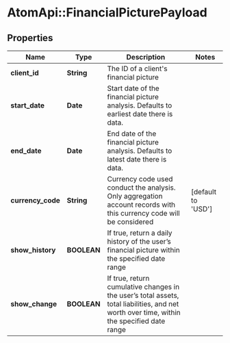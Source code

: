 # AtomApi::FinancialPicturePayload

## Properties
Name | Type | Description | Notes
------------ | ------------- | ------------- | -------------
**client_id** | **String** | The ID of a client&#39;s financial picture | 
**start_date** | **Date** | Start date of the financial picture analysis. Defaults to earliest date there is data. | 
**end_date** | **Date** | End date of the financial picture analysis. Defaults to latest date there is data. | 
**currency_code** | **String** | Currency code used conduct the analysis. Only aggregation account records with this currency code will be considered | [default to &#39;USD&#39;]
**show_history** | **BOOLEAN** | If true, return a daily history of the user’s financial picture within the specified date range | 
**show_change** | **BOOLEAN** | If true, return cumulative changes in the user’s total assets, total liabilities, and net worth over time, within the specified date range | 


